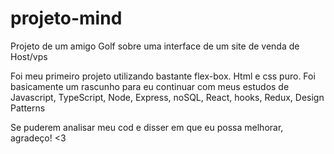 # projeto-mind
Projeto de um amigo Golf sobre uma interface de um site de venda de Host/vps

Foi meu primeiro projeto utilizando bastante flex-box. Html e css puro. Foi basicamente um rascunho para eu continuar com meus estudos de Javascript,
TypeScript, Node, Express, noSQL, React, hooks, Redux, Design Patterns

Se puderem analisar meu cod e disser em que eu possa melhorar, agradeço! <3

